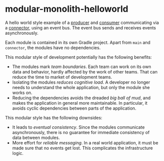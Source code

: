 # modular-monolith-helloworld
A hello world style example of a [producer](https://github.com/bertilmuth/modular-monolith-helloworld/blob/main/producer/src/main/java/com/example/monolith/producer/behavior/ProducerBehaviorModel.java) and [consumer](https://github.com/bertilmuth/modular-monolith-helloworld/blob/main/consumer/src/main/java/com/example/monolith/consumer/behavior/ConsumerBehaviorModel.java) communicating via a [connector](https://github.com/bertilmuth/modular-monolith-helloworld/blob/main/connector/src/main/java/com/example/monolith/consumer/behavior/ProducerConsumerConnector.java), using an event bus. The event bus sends and receives events asynchronously.

Each module is contained in its own Gradle project.
Apart from `main` and `connector`, the modules have no dependencies.

This modular style of development potentially has the following benefits:
* The modules mark *team boundaries*. Each team can work on its own data and behavior, hardly affected by the work of other teams. That can reduce the time to market of development teams.
* Isolating the modules *reduces cognitive load*. A developer no longer needs to understand the whole application, but only the module she works on.
* Reducing the dependencies avoids the dreaded *big ball of mud*, and makes the application in general more maintainable. In particular, it avoids cyclic dependencies between parts of the application.

This modular style has the following downsides:
* It leads to *eventual consistency*. Since the modules communicate asynchronously, there is no guarantee for immediate consistency of data between modules.
* More effort for *reliable messaging*. In a real world application, it must be made sure that no events get lost. This complicates the infrastructure logic.

